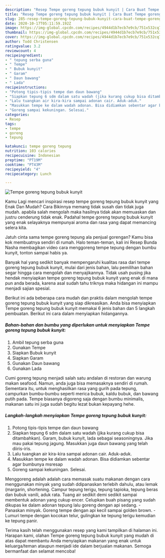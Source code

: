 ```yaml
---
description: "Resep Tempe goreng tepung bubuk kunyit | Cara Buat Tempe goreng tepung bubuk kunyit Yang Sempurna"
title: "Resep Tempe goreng tepung bubuk kunyit | Cara Buat Tempe goreng tepung bubuk kunyit Yang Sempurna"
slug: 285-resep-tempe-goreng-tepung-bubuk-kunyit-cara-buat-tempe-goreng-tepung-bubuk-kunyit-yang-sempurna
date: 2020-10-17T05:11:59.192Z
image: https://img-global.cpcdn.com/recipes/4944d1b7ecb7e9cb/751x532cq70/tempe-goreng-tepung-bubuk-kunyit-foto-resep-utama.jpg
thumbnail: https://img-global.cpcdn.com/recipes/4944d1b7ecb7e9cb/751x532cq70/tempe-goreng-tepung-bubuk-kunyit-foto-resep-utama.jpg
cover: https://img-global.cpcdn.com/recipes/4944d1b7ecb7e9cb/751x532cq70/tempe-goreng-tepung-bubuk-kunyit-foto-resep-utama.jpg
author: Todd Christensen
ratingvalue: 3.2
reviewcount: 4
recipeingredient:
- " tepung serba guna"
- " Tempe"
- " Bubuk kunyit"
- " Garam"
- " Daun bawang"
- " Lada"
recipeinstructions:
- "Potong tipis-tipis tempe dan daun bawang"
- "Siapkan tepung 6 sdm dalam satu wadah (jika kurang cukup bisa ditambahkan). Garam, bubuk kunyit, lada sebagai seasoningnya. Jika mau pakai tepung jagung. Masukkan juga daun bawang yang telah diiris-iris."
- "Lalu tuangkan air kira-kira sampai adonan cair. Aduk-aduk."
- "Masukkan tempe ke dalam wadah adonan. Bisa didiamkan sebentar agar bumbunya msresap"
- "Goreng sampai kekuningan. Selesai."
categories:
- Resep
tags:
- tempe
- goreng
- tepung

katakunci: tempe goreng tepung 
nutrition: 103 calories
recipecuisine: Indonesian
preptime: "PT19M"
cooktime: "PT43M"
recipeyield: "4"
recipecategory: Lunch

---
```



![Tempe goreng tepung bubuk kunyit](https://img-global.cpcdn.com/recipes/4944d1b7ecb7e9cb/751x532cq70/tempe-goreng-tepung-bubuk-kunyit-foto-resep-utama.jpg)

Kamu Lagi mencari inspirasi resep tempe goreng tepung bubuk kunyit yang Enak Dan Mudah? Cara Bikinnya memang tidak susah dan tidak juga mudah. apabila salah mengolah maka hasilnya tidak akan memuaskan dan justru cenderung tidak enak. Padahal tempe goreng tepung bubuk kunyit yang enak selayaknya mempunyai aroma dan rasa yang dapat memancing selera kita.

Jatuh cinta sama tempe goreng tepung ala penjual gorengan? Kamu bisa kok membuatnya sendiri di rumah. Halo teman-teman, kali ini Resep Bunda Nasha membagikan video cara menggoreng tempe tepung dengan bumbu kunyit, tonton sampai habis ya.

Banyak hal yang sedikit banyak mempengaruhi kualitas rasa dari tempe goreng tepung bubuk kunyit, mulai dari jenis bahan, lalu pemilihan bahan segar hingga cara mengolah dan menyajikannya. Tidak usah pusing jika hendak menyiapkan tempe goreng tepung bubuk kunyit yang enak di mana pun anda berada, karena asal sudah tahu triknya maka hidangan ini mampu menjadi sajian spesial.


Berikut ini ada beberapa cara mudah dan praktis dalam mengolah tempe goreng tepung bubuk kunyit yang siap dikreasikan. Anda bisa menyiapkan Tempe goreng tepung bubuk kunyit memakai 6 jenis bahan dan 5 langkah pembuatan. Berikut ini cara dalam menyiapkan hidangannya.

<!--inarticleads1-->

##### Bahan-bahan dan bumbu yang diperlukan untuk menyiapkan Tempe goreng tepung bubuk kunyit:

1. Ambil  tepung serba guna
1. Gunakan  Tempe
1. Siapkan  Bubuk kunyit
1. Siapkan  Garam
1. Gunakan  Daun bawang
1. Gunakan  Lada


Cumi goreng tepung menjadi salah satu andalan di restoran dan warung makan seafood. Namun, anda juga bisa memasaknya sendiri di rumah. Sementara itu, untuk menghasilkan rasa yang gurih pada tepung, campurkan bumbu-bumbu seperti merica bubuk, kaldu bubuk, dan bawang putih pada. Tempe biasanya digoreng saja dengan bumbu minimalis, makanan satu ini juga sudah begitu lezat bukan kepayang hehe. 

<!--inarticleads2-->

##### Langkah-langkah menyiapkan Tempe goreng tepung bubuk kunyit:

1. Potong tipis-tipis tempe dan daun bawang
1. Siapkan tepung 6 sdm dalam satu wadah (jika kurang cukup bisa ditambahkan). Garam, bubuk kunyit, lada sebagai seasoningnya. Jika mau pakai tepung jagung. Masukkan juga daun bawang yang telah diiris-iris.
1. Lalu tuangkan air kira-kira sampai adonan cair. Aduk-aduk.
1. Masukkan tempe ke dalam wadah adonan. Bisa didiamkan sebentar agar bumbunya msresap
1. Goreng sampai kekuningan. Selesai.


Menggoreng adalah adalah cara memasak suatu makanan dengan cara menggunakan minyak yang sudah ddipanaskan terlebih dahulu, atau lemak (margarin, shortening. Campur tepung terigu, tepung tapioka, tepung beras dan bubuk vanili, aduk rata. Tuang air sedikit demi sedikit sampai membentuk adonan yang cukup encer. Celupkan buah pisang yang sudah dikupas ke dalam adonan tepung lalu goreng dengan api sedang. - Panaskan minyak. Goreng tempe dengan api kecil sampai golden brown. - Lumuri tempe dengan kocokan telur, gulingkan ke tepung terigu kemudian ke tepung panir. 

Terima kasih telah menggunakan resep yang kami tampilkan di halaman ini. Harapan kami, olahan Tempe goreng tepung bubuk kunyit yang mudah di atas dapat membantu Anda menyiapkan makanan yang enak untuk keluarga/teman ataupun menjadi ide dalam berjualan makanan. Semoga bermanfaat dan selamat mencoba!

